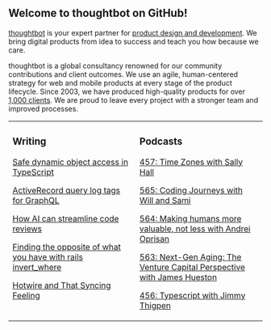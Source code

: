 ## Welcome to thoughtbot on GitHub!

[thoughtbot][1] is your expert partner for [product design and development][2].
We bring digital products from idea to success and teach you how because we
care.

thoughtbot is a global consultancy renowned for our community contributions and
client outcomes. We use an agile, human-centered strategy for web and mobile
products at every stage of the product lifecycle. Since 2003, we have produced
high-quality products for over [1,000 clients][3]. We are proud to leave every
project with a stronger team and improved processes.

<table><tr><td valign="top" width="50%">

### Writing

<!-- blog starts -->
[Safe dynamic object access in TypeScript](https://feed.thoughtbot.com/link/24077/16986735/safe-dynamic-object-access-in-typescript)

[ActiveRecord query log tags for GraphQL](https://feed.thoughtbot.com/link/24077/16985371/activerecord-query-log-tags-for-graphql)

[How AI can streamline code reviews](https://feed.thoughtbot.com/link/24077/16984642/how-ai-can-streamline-code-reviews)

[Finding the opposite of what you have with rails invert_where](https://feed.thoughtbot.com/link/24077/16983574/finding-the-opposite-of-what-you-have-with-rails-invert_where)

[Hotwire and That Syncing Feeling](https://feed.thoughtbot.com/link/24077/16982272/hotwire-and-that-syncing-feeling)

<!-- blog ends -->
</td><td valign="top" width="50%">

### Podcasts

<!-- podcasts starts -->
[457: Time Zones with Sally Hall](https://bikeshed.thoughtbot.com/457)

[565: Coding Journeys with Will and Sami](https://podcast.thoughtbot.com/565)

[564: Making humans more valuable, not less with Andrei Oprisan](https://podcast.thoughtbot.com/564)

[563: Next-Gen Aging: The Venture Capital Perspective with James Hueston](https://podcast.thoughtbot.com/563)

[456: Typescript with Jimmy Thigpen](https://bikeshed.thoughtbot.com/456)

<!-- podcasts ends -->
</td></tr></table>

[1]: https://thoughtbot.com
[2]: https://thoughtbot.com/services
[3]: https://thoughtbot.com/case-studies
